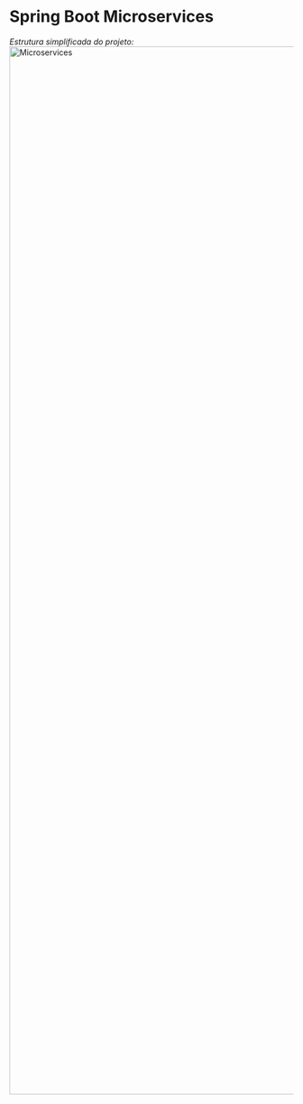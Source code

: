 # Spring Boot Microservices
*Estrutura simplificada do projeto:*
<img width="1856" alt="Microservices" src="https://github.com/Emanuelsmcastro/SpringBootMicroservices/assets/93106680/cc89eec2-9c88-432a-8dc3-f4ef70b8d643">
